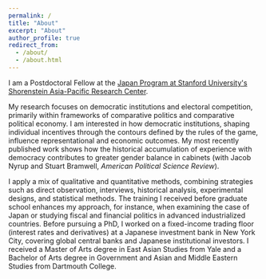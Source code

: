 ```yaml
---
permalink: /
title: "About"
excerpt: "About"
author_profile: true
redirect_from:
  - /about/
  - /about.html
---
```


I am a Postdoctoral Fellow at the [Japan Program at Stanford University's Shorenstein Asia-Pacific Research Center](https://aparc.fsi.stanford.edu/japan).

My research focuses on democratic institutions and electoral competition, primarily within frameworks of comparative politics and comparative political economy. I am interested in how democratic institutions, shaping individual incentives through the contours defined by the rules of the game, influence representational and economic outcomes. My most recently published work shows how the historical accumulation of experience with democracy contributes to greater gender balance in cabinets (with Jacob Nyrup and Stuart Bramwell, _American Political Science Review_).

I apply a mix of qualitative and quantitative methods, combining strategies such as direct observation, interviews, historical analysis, experimental designs, and statistical methods. The training I received before graduate school enhances my approach, for instance, when examining the case of Japan or studying fiscal and financial politics in advanced industrialized countries. Before pursuing a PhD, I worked on a fixed-income trading floor (interest rates and derivatives) at a Japanese investment bank in New York City, covering global central banks and Japanese institutional investors. I received a Master of Arts degree in East Asian Studies from Yale and a Bachelor of Arts degree in Government and Asian and Middle Eastern Studies from Dartmouth College.